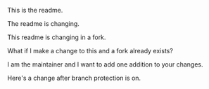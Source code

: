 This is the readme.

The readme is changing.

This readme is changing in a fork.

What if I make a change to this and a fork already exists?

I am the maintainer and I want to add one addition to your changes.

Here's a change after branch protection is on.
